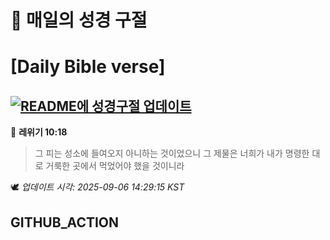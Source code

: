 # 🙏 매일의 성경 구절
# [Daily Bible verse]
## [![README에 성경구절 업데이트](https://github.com/DONGSUKA/first_test/actions/workflows/update-readme-bible.yml/badge.svg)](https://github.com/DONGSUKA/first_test/actions/workflows/update-readme-bible.yml)
<!-- START_BIBLE_VERSE -->
📖 **레위기 10:18**
> 그 피는 성소에 들여오지 아니하는 것이었으니 그 제물은 너희가 내가 명령한 대로 거룩한 곳에서 먹었어야 했을 것이니라

🕊️ _업데이트 시각: 2025-09-06 14:29:15 KST_
  <!-- END_BIBLE_VERSE -->
## GITHUB_ACTION
